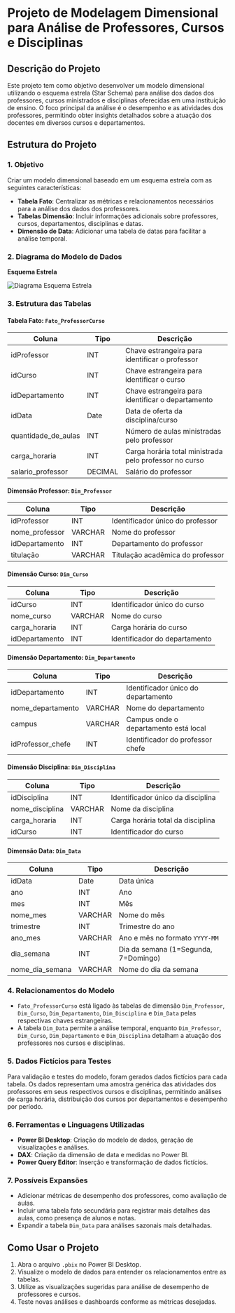 # Projeto de Modelagem Dimensional para Análise de Professores, Cursos e Disciplinas

## Descrição do Projeto

Este projeto tem como objetivo desenvolver um modelo dimensional utilizando o esquema estrela (Star Schema) para análise dos dados dos professores, cursos ministrados e disciplinas oferecidas em uma instituição de ensino. O foco principal da análise é o desempenho e as atividades dos professores, permitindo obter insights detalhados sobre a atuação dos docentes em diversos cursos e departamentos.

## Estrutura do Projeto

### 1. Objetivo

Criar um modelo dimensional baseado em um esquema estrela com as seguintes características:

- **Tabela Fato**: Centralizar as métricas e relacionamentos necessários para a análise dos dados dos professores.
- **Tabelas Dimensão**: Incluir informações adicionais sobre professores, cursos, departamentos, disciplinas e datas.
- **Dimensão de Data**: Adicionar uma tabela de datas para facilitar a análise temporal.

### 2. Diagrama do Modelo de Dados

**Esquema Estrela**

![Diagrama Esquema Estrela](link-to-image.png)

### 3. Estrutura das Tabelas

#### Tabela Fato: `Fato_ProfessorCurso`

| Coluna              | Tipo    | Descrição                                              |
| ------------------- | ------- | ------------------------------------------------------ |
| idProfessor         | INT     | Chave estrangeira para identificar o professor         |
| idCurso             | INT     | Chave estrangeira para identificar o curso             |
| idDepartamento      | INT     | Chave estrangeira para identificar o departamento      |
| idData              | Date    | Data de oferta da disciplina/curso                     |
| quantidade_de_aulas | INT     | Número de aulas ministradas pelo professor             |
| carga_horaria       | INT     | Carga horária total ministrada pelo professor no curso |
| salario_professor   | DECIMAL | Salário do professor                                   |

#### Dimensão Professor: `Dim_Professor`

| Coluna         | Tipo    | Descrição                        |
| -------------- | ------- | -------------------------------- |
| idProfessor    | INT     | Identificador único do professor |
| nome_professor | VARCHAR | Nome do professor                |
| idDepartamento | INT     | Departamento do professor        |
| titulação      | VARCHAR | Titulação acadêmica do professor |

#### Dimensão Curso: `Dim_Curso`

| Coluna         | Tipo    | Descrição                     |
| -------------- | ------- | ----------------------------- |
| idCurso        | INT     | Identificador único do curso  |
| nome_curso     | VARCHAR | Nome do curso                 |
| carga_horaria  | INT     | Carga horária do curso        |
| idDepartamento | INT     | Identificador do departamento |

#### Dimensão Departamento: `Dim_Departamento`

| Coluna            | Tipo    | Descrição                             |
| ----------------- | ------- | ------------------------------------- |
| idDepartamento    | INT     | Identificador único do departamento   |
| nome_departamento | VARCHAR | Nome do departamento                  |
| campus            | VARCHAR | Campus onde o departamento está local |
| idProfessor_chefe | INT     | Identificador do professor chefe      |

#### Dimensão Disciplina: `Dim_Disciplina`

| Coluna          | Tipo    | Descrição                         |
| --------------- | ------- | --------------------------------- |
| idDisciplina    | INT     | Identificador único da disciplina |
| nome_disciplina | VARCHAR | Nome da disciplina                |
| carga_horaria   | INT     | Carga horária total da disciplina |
| idCurso         | INT     | Identificador do curso            |

#### Dimensão Data: `Dim_Data`

| Coluna          | Tipo    | Descrição                            |
| --------------- | ------- | ------------------------------------ |
| idData          | Date    | Data única                           |
| ano             | INT     | Ano                                  |
| mes             | INT     | Mês                                  |
| nome_mes        | VARCHAR | Nome do mês                          |
| trimestre       | INT     | Trimestre do ano                     |
| ano_mes         | VARCHAR | Ano e mês no formato `YYYY-MM`       |
| dia_semana      | INT     | Dia da semana (1=Segunda, 7=Domingo) |
| nome_dia_semana | VARCHAR | Nome do dia da semana                |

### 4. Relacionamentos do Modelo

- `Fato_ProfessorCurso` está ligado às tabelas de dimensão `Dim_Professor`, `Dim_Curso`, `Dim_Departamento`, `Dim_Disciplina` e `Dim_Data` pelas respectivas chaves estrangeiras.
- A tabela `Dim_Data` permite a análise temporal, enquanto `Dim_Professor`, `Dim_Curso`, `Dim_Departamento` e `Dim_Disciplina` detalham a atuação dos professores nos cursos e disciplinas.

### 5. Dados Fictícios para Testes

Para validação e testes do modelo, foram gerados dados fictícios para cada tabela. Os dados representam uma amostra genérica das atividades dos professores em seus respectivos cursos e disciplinas, permitindo análises de carga horária, distribuição dos cursos por departamentos e desempenho por período.

### 6. Ferramentas e Linguagens Utilizadas

- **Power BI Desktop**: Criação do modelo de dados, geração de visualizações e análises.
- **DAX**: Criação da dimensão de data e medidas no Power BI.
- **Power Query Editor**: Inserção e transformação de dados fictícios.

### 7. Possíveis Expansões

- Adicionar métricas de desempenho dos professores, como avaliação de aulas.
- Incluir uma tabela fato secundária para registrar mais detalhes das aulas, como presença de alunos e notas.
- Expandir a tabela `Dim_Data` para análises sazonais mais detalhadas.

## Como Usar o Projeto

1. Abra o arquivo `.pbix` no Power BI Desktop.
2. Visualize o modelo de dados para entender os relacionamentos entre as tabelas.
3. Utilize as visualizações sugeridas para análise de desempenho de professores e cursos.
4. Teste novas análises e dashboards conforme as métricas desejadas.
